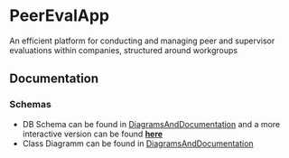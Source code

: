 # PeerEvalApp
An efficient platform for conducting and managing peer and supervisor evaluations within companies, structured around workgroups

## Documentation
### Schemas
- DB Schema can be found in [DiagramsAndDocumentation](./DiagramsAndDocumentation) and a more interactive version can be found **[here](https://dbdocs.io/konbarbou/PeerEvalAppDbSchema)**
- Class Diagramm can be found in [DiagramsAndDocumentation](./DiagramsAndDocumentation)